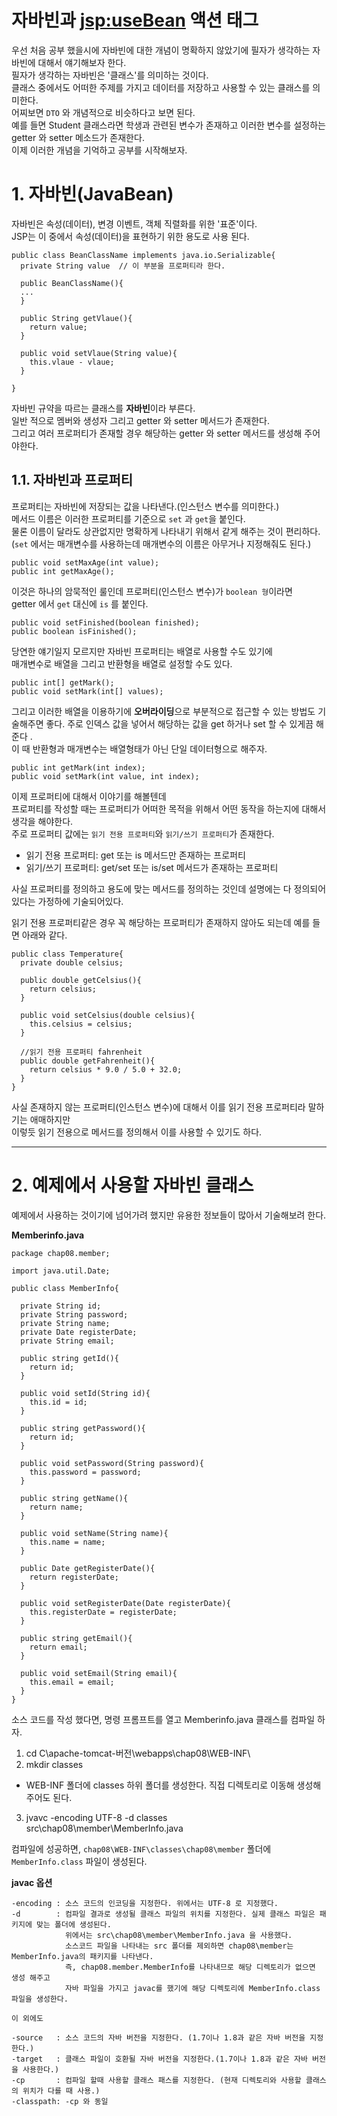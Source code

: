 자바빈과 <jsp:useBean> 액션 태그
=======================
우선 처음 공부 했을시에 자바빈에 대한 개념이 명확하지 않았기에 필자가 생각하는 자바빈에 대해서 얘기해보자 한다.  
필자가 생각하는 자바빈은 '클래스'를 의미하는 것이다.   
클래스 중에서도 어떠한 주제를 가지고 데이터를 저장하고 사용할 수 있는 클래스를 의미한다.  
어찌보면 ```DTO``` 와 개념적으로 비슷하다고 보면 된다.    
예를 들면 Student 클래스라면 학생과 관련된 변수가 존재하고 이러한 변수를 설정하는 getter 와 setter 메소드가 존재한다.  
이제 이러한 개념을 기억하고 공부를 시작해보자.  
# 1. 자바빈(JavaBean)
자바빈은 속성(데이터), 변경 이벤트, 객체 직렬화를 위한 '표준'이다.    
JSP는 이 중에서 속성(데이터)을 표현하기 위한 용도로 사용 된다.   
```
public class BeanClassName implements java.io.Serializable{
  private String value  // 이 부분을 프로퍼티라 한다.

  public BeanClassName(){
  ...
  }
  
  public String getVlaue(){
    return value;
  }
  
  public void setVlaue(String value){
    this.vlaue - vlaue;
  }
  
}
```
자바빈 규약을 따르는 클래스를 **자바빈**이라 부른다.    
일반 적으로 멤버와 생성자 그리고 getter 와 setter 메서드가 존재한다.    
그리고 여러 프로퍼티가 존재할 경우 해당하는 getter 와 setter 메서드를 생성해 주어야한다.    
   
## 1.1. 자바빈과 프로퍼티
프로퍼티는 자바빈에 저장되는 값을 나타낸다.(인스턴스 변수를 의미한다.)        
메서드 이름은 이러한 프로퍼티를 기준으로 ```set``` 과 ```get```을 붙인다.     
물론 이름이 달라도 상관없지만 명확하게 나타내기 위해서 같게 해주는 것이 편리하다.   
(```set``` 에서는 매개변수를 사용하는데 매개변수의 이름은 아무거나 지정해줘도 된다.)     
```
public void setMaxAge(int value);
public int getMaxAge();
```
  
이것은 하나의 암묵적인 룰인데 프로퍼티(인스턴스 변수)가 ```boolean 형```이라면  
getter 에서 ```get``` 대신에 ```is``` 를 붙인다.
```
public void setFinished(boolean finished);
public boolean isFinished();
```
  
당연한 얘기일지 모르지만 자바빈 프로퍼티는 배열로 사용할 수도 있기에      
매개변수로 배열을 그리고 반환형을 배열로 설정할 수도 있다.     
```
public int[] getMark();
public void setMark(int[] values);
```
그리고 이러한 배열을 이용하기에 **오버라이딩**으로 부분적으로 접근할 수 있는 방법도 기술해주면 좋다.
주로 인덱스 값을 넣어서 해당하는 값을 get 하거나 set 할 수 있게끔 해준다  .     
이 때 반환형과 매개변수는 배열형태가 아닌 단일 데이터형으로 해주자.     
```
public int getMark(int index);
public void setMark(int value, int index);
```

이제 프로퍼티에 대해서 이야기를 해볼텐데      
프로퍼티를 작성할 때는 프로퍼티가 어떠한 목적을 위해서 어떤 동작을 하는지에 대해서 생각을 해야한다.   
주로 프로퍼티 값에는 ```읽기 전용 프로퍼티```와 ```읽기/쓰기 프로퍼티```가 존재한다.  
     
* 읽기 전용 프로퍼티: get 또는 is 메서드만 존재하는 프로퍼티  
* 읽기/쓰기 프로퍼티: get/set 또는 is/set 메서드가 존재하는 프로퍼티  
  
사실 프로퍼티를 정의하고 용도에 맞는 메서드를 정의하는 것인데 설명에는 다 정의되어있다는 가정하에 기술되어있다.  
  
읽기 전용 프로퍼티같은 경우 꼭 해당하는 프로퍼티가 존재하지 않아도 되는데 예를 들면 아래와 같다.  
```
public class Temperature{
  private double celsius;

  public double getCelsius(){
    return celsius;
  }

  public void setCelsius(double celsius){
    this.celsius = celsius;
  }

  //읽기 전용 프로퍼티 fahrenheit
  public double getFahrenheit(){
    return celsius * 9.0 / 5.0 + 32.0;
  }
}
```
사실 존재하지 않는 프로퍼티(인스턴스 변수)에 대해서 이를 읽기 전용 프로퍼티라 말하기는 애매하지만  
이렇듯 읽기 전용으로 메서드를 정의해서 이를 사용할 수 있기도 하다.  

***
# 2. 예제에서 사용할 자바빈 클래스
예제에서 사용하는 것이기에 넘어가려 했지만 유용한 정보들이 많아서 기술해보려 한다.    
    
**Memberinfo.java**
```
package chap08.member;

import java.util.Date;

public class MemberInfo{
  
  private String id;
  private String password;
  private String name;
  private Date registerDate;
  private String email;

  public string getId(){
    return id;
  }
  
  public void setId(String id){
    this.id = id;
  }
  
  public string getPassword(){
    return id;
  }

  public void setPassword(String password){
    this.password = password;
  }
  
  public string getName(){
    return name;
  }

  public void setName(String name){
    this.name = name;
  }

  public Date getRegisterDate(){
    return registerDate;
  }
  
  public void setRegisterDate(Date registerDate){
    this.registerDate = registerDate;
  }
  
  public string getEmail(){
    return email;
  }
  
  public void setEmail(String email){
    this.email = email;
  }
}
```
소스 코드를 작성 했다면, 명령 프롬프트를 열고 Memberinfo.java 클래스를 컴파일 하자.
  
1. cd C\apache-tomcat-버전\webapps\chap08\WEB-INF\  
2. mkdir classes
  * WEB-INF 폴더에 classes 하위 폴더를 생성한다. 직접 디렉토리로 이동해 생성해주어도 된다.   
3. jvavc -encoding UTF-8 -d classes src\chap08\member\MemberInfo.java   
   
컴파일에 성공하면, ```chap08\WEB-INF\classes\chap08\member``` 폴더에 ```MemberInfo.class``` 파일이 생성된다.   
    
**javac 옵션**    
```
-encoding : 소스 코드의 인코딩을 지정한다. 위에서는 UTF-8 로 지정했다.
-d        : 컴파일 결과로 생성될 클래스 파일의 위치를 지정한다. 실제 클래스 파일은 패키지에 맞는 폴더에 생성된다.  
            위에서는 src\chap08\member\MemberInfo.java 을 사용했다.  
            소스코드 파일을 나타내는 src 폴더를 제외하면 chap08\member는 MemberInfo.java의 패키지를 나타낸다.  
            즉, chap08.member.MemberInfo를 나타내므로 해당 디렉토리가 없으면 생성 해주고  
            자바 파일을 가지고 javac를 했기에 해당 디렉토리에 MemberInfo.class 파일을 생성한다.  
            
이 외에도

-source   : 소스 코드의 자바 버전을 지정한다. (1.7이나 1.8과 같은 자바 버전을 지정한다.)
-target   : 클래스 파일이 호환될 자바 버전을 지정한다.(1.7이나 1.8과 같은 자바 버전을 사용한다.)
-cp       : 컴파일 할때 사용할 클래스 패스를 지정한다. (현재 디렉토리와 사용할 클래스의 위치가 다를 때 사용.)
-classpath: -cp 와 동일
```
